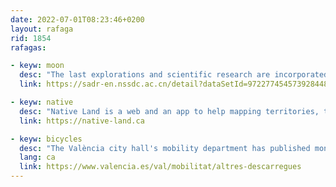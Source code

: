 ```yaml
---
date: 2022-07-01T08:23:46+0200
layout: rafaga
rid: 1854
rafagas:

- keyw: moon
  desc: "The last explorations and scientific research are incorporated in this 1:2.500.000 geological map of the Moon created by the Chinese spatial center"
  link: https://sadr-en.nssdc.ac.cn/detail?dataSetId=972277454573928448&dataSetType=personal

- keyw: native
  desc: "Native Land is a web and an app to help mapping territories, treaties, and indigenous languages, now incorporating a globe mode by Mapbox to avoid cartographic distortions that prioritize some regions over others"
  link: https://native-land.ca

- keyw: bicycles
  desc: "The València city hall's mobility department has published monthly PDF maps since 2016 about bike traffic intensity"
  lang: ca
  link: https://www.valencia.es/val/mobilitat/altres-descarregues
---
```

